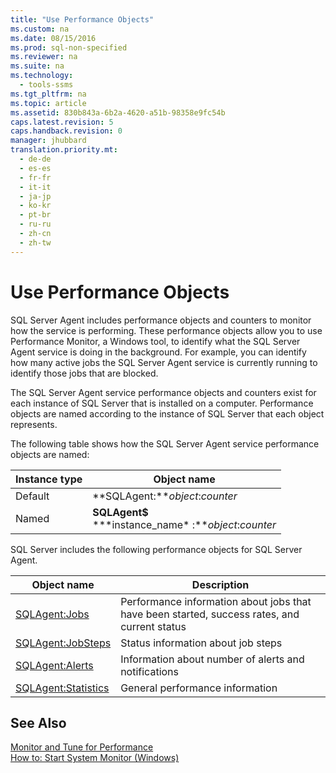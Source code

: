 ```yaml
---
title: "Use Performance Objects"
ms.custom: na
ms.date: 08/15/2016
ms.prod: sql-non-specified
ms.reviewer: na
ms.suite: na
ms.technology: 
  - tools-ssms
ms.tgt_pltfrm: na
ms.topic: article
ms.assetid: 830b843a-6b2a-4620-a51b-98358e9fc54b
caps.latest.revision: 5
caps.handback.revision: 0
manager: jhubbard
translation.priority.mt: 
  - de-de
  - es-es
  - fr-fr
  - it-it
  - ja-jp
  - ko-kr
  - pt-br
  - ru-ru
  - zh-cn
  - zh-tw
---
```

# Use Performance Objects
 SQL Server  Agent includes performance objects and counters to monitor how the service is performing. These performance objects allow you to use Performance Monitor, a Windows tool, to identify what the  SQL Server  Agent service is doing in the background. For example, you can identify how many active jobs the  SQL Server  Agent service is currently running to identify those jobs that are blocked.  
  
The  SQL Server  Agent service performance objects and counters exist for each instance of  SQL Server  that is installed on a computer. Performance objects are named according to the instance of  SQL Server  that each object represents.  
  
The following table shows how the  SQL Server  Agent service performance objects are named:  
  
|Instance type|Object name|  
|-----------------|---------------|  
|Default|**SQLAgent:***object*:*counter*|  
|Named|**SQLAgent$**<br /> **&#42;instance_name&#42; :***object*:*counter*|  
  
 SQL Server  includes the following performance objects for  SQL Server  Agent.  
  
|Object name|Description|  
|---------------|---------------|  
|[SQLAgent:Jobs](assetId:///225b5e2d-4a78-4178-b2b6-b419df83c4aa)|Performance information about jobs that have been started, success rates, and current status|  
|[SQLAgent:JobSteps](assetId:///44f9983c-1753-4fe0-8475-973aa2460b3a)|Status information about job steps|  
|[SQLAgent:Alerts](assetId:///e5e37f74-ee88-46d0-ad8f-71fd1b1fa64a)|Information about number of alerts and notifications|  
|[SQLAgent:Statistics](assetId:///ebe92bfa-0721-48aa-9ba6-e7904ad265a1)|General performance information|  
  
## See Also  
[Monitor and Tune for Performance](assetId:///87f23f03-0f19-4b2e-bfae-efa378f7a0d4)  
[How to: Start System Monitor (Windows)](assetId:///5e51bb79-5737-470b-9c47-fac330c001c5)  
  
